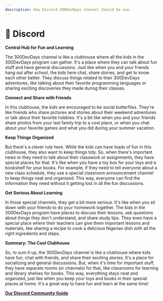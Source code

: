 ```yaml
---
description: How Discord 300DevDays channel should be use.
---
```


# 📎 Discord

**Central Hub for Fun and Learning**

The 300DevDays channel is like a clubhouse where all the kids in the 300DevDays program can gather. It's a place where they can talk about fun stuff and have general discussions. Just like when you and your friends hang out after school, the kids here chat, share stories, and get to know each other better. They discuss things related to their 300DevDays adventures, like talking about their favorite programming languages or sharing exciting discoveries they made during their classes.

**Connect and Share with Friends**

In this clubhouse, the kids are encouraged to be social butterflies. They're like friends who share pictures and stories about their weekend adventures or talk about their favorite hobbies. It's a bit like when you and your friends share photos from your last family trip to a cool place, or when you chat about your favorite games and what you did during your summer vacation.

**Keep Things Organized**

But there's a clever rule here. While the kids can have loads of fun in this clubhouse, they also want to keep things tidy. So, when there's important news or they need to talk about their classwork or assignments, they have special places for that. It's like when you have a toy box for your toys and a bookshelf for your books. For example, if they need to tell everyone about a new class schedule, they use a special classroom announcement channel to keep things neat and organized. This way, everyone can find the information they need without it getting lost in all the fun discussions.

**Get Serious About Learning**

In those special channels, they get a bit more serious. It's like when you sit down with your friends to do your homework together. The kids in the 300DevDays program have places to discuss their lessons, ask questions about things they don't understand, and share study tips. They even have a special place where their teachers can give them important lessons and materials, like sharing a recipe to cook a delicious Nigerian dish with all the right ingredients and steps.

**Summary: The Cool Clubhouse**

So, to sum it up, the 300DevDays channel is like a clubhouse where kids have fun, chat with friends, and share their exciting stories. It's a place for socializing and general discussions. But, when it's time for important stuff, they have separate rooms (or channels) for that, like classrooms for learning and library shelves for books. This way, everything stays neat and organized, just like when you keep your toys and books in their special places at home. It's a great way to have fun and learn at the same time!

[**Our Discord Community Guide**](../community-guides/discord.md)
